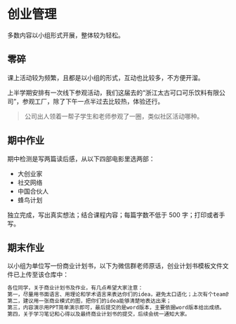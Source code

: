 # 创业管理

多数内容以小组形式开展，整体较为轻松。

## 零碎

课上活动较为频繁，且都是以小组的形式，互动也比较多，不方便开溜。

上半学期安排有一次线下参观活动，我们这届去的“浙江太古可口可乐饮料有限公司”，参观工厂，除了下午一点半过去比较热，体验还行。

> 公司出人领着一帮子学生和老师参观了一圈，类似社区活动哪种。

## 期中作业

期中检测是写两篇读后感，从以下四部电影里选两部：
- 大创业家
- 社交网络
- 中国合伙人
- 蜂鸟计划

独立完成，写出真实想法；结合课程内容；每篇字数不低于 500 字；打印或者手写。

## 期末作业

以小组为单位写一份商业计划书，以下为微信群老师原话，创业计划书模板文件文件已上传至该仓库中：

```txt
各位同学，关于商业计划书及作业，有几点希望大家注意：
第一，尽量用书面语言、用理论和学术语言来表达你们的idea，避免太口语化；上次有个team的内容，我初步看了一下，文字太随意了。
第二，建议用一张商业模式的图，把你们的idea能够清楚地表达出来；
第三，内容演示用PPT简单演示即可，最后提交的是word版本，主要依据word版本给出成绩。
第四，关于学习笔记和心得以及最终商业计划书的提交，后续会统一通知大家。
```